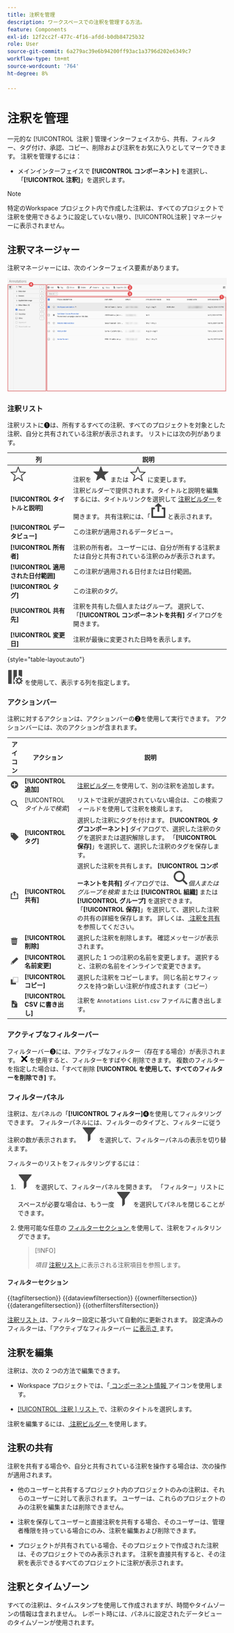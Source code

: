 ```yaml
---
title: 注釈を管理
description: ワークスペースでの注釈を管理する方法。
feature: Components
exl-id: 12f2cc2f-477c-4f16-afdd-b0db84725b32
role: User
source-git-commit: 6a279ac39e6b94200ff93ac1a3796d202e6349c7
workflow-type: tm+mt
source-wordcount: '764'
ht-degree: 8%

---
```


# 注釈を管理

一元的な [!UICONTROL &#x200B; 注釈 &#x200B;] 管理インターフェイスから、共有、フィルター、タグ付け、承認、コピー、削除および注釈をお気に入りとしてマークできます。 注釈を管理するには：

* メインインターフェイスで **[!UICONTROL コンポーネント]** を選択し、「**[!UICONTROL 注釈]**」を選択します。


>[!NOTE]
>
>特定のWorkspace プロジェクト内で作成した注釈は、すべてのプロジェクトで注釈を使用できるように設定していない限り、[!UICONTROL &#x200B; 注釈 &#x200B;] マネージャーに表示されません。
>

## 注釈マネージャー

注釈マネージャーには、次のインターフェイス要素があります。

![ 注釈インターフェイス ](assets/annotations-manager.png)

### 注釈リスト

注釈リストに➊は、所有するすべての注釈、すべてのプロジェクトを対象とした注釈、自分と共有されている注釈が表示されます。 リストには次の列があります。

| 列 | 説明 |
| --- | --- | 
| ![ 星の輪郭 ](/help/assets/icons/StarOutline.svg) | 注釈を ![ 星 ](/help/assets/icons/Star.svg) または ![ 星の輪郭 ](/help/assets/icons/StarOutline.svg) に変更します。 |
| **[!UICONTROL タイトルと説明]** | 注釈ビルダーで提供されます。タイトルと説明を編集するには、タイトルリンクを選択して [ 注釈ビルダー ](/help/components/annotations/create-annotations.md#annotation-builder) を開きます。 共有注釈には、「![ 共有 ](/help/assets/icons/ShareAlt.svg) と表示されます。 |
| **[!UICONTROL データビュー]** | この注釈が適用されるデータビュー。 |
| **[!UICONTROL 所有者]** | 注釈の所有者。 ユーザーには、自分が所有する注釈または自分と共有されている注釈のみが表示されます。 |
| **[!UICONTROL 適用された日付範囲]** | この注釈が適用される日付または日付範囲。 |
| **[!UICONTROL タグ]** | この注釈のタグ。 |
| **[!UICONTROL 共有先]** | 注釈を共有した個人またはグループ。 選択して、「**[!UICONTROL コンポーネントを共有]** ダイアログを開きます。 |
| **[!UICONTROL 変更日]** | 注釈が最後に変更された日時を表示します。 |

{style="table-layout:auto"}

![ColumnSetting](/help/assets/icons/ColumnSetting.svg) を使用して、表示する列を指定します。

### アクションバー

注釈に対するアクションは、アクションバーの➋を使用して実行できます。 アクションバーには、次のアクションが含まれます。

| アイコン | アクション | 説明 |
|:--:|---|---|
| ![AddCircle](/help/assets/icons/AddCircle.svg) | **[!UICONTROL 追加]** | [ 注釈ビルダー ](create-annotations.md#annotation-builder) を使用して、別の注釈を追加します。 |
| ![検索](/help/assets/icons/Search.svg) | [!UICONTROL *タイトルで検索*] | リストで注釈が選択されていない場合は、この検索フィールドを使用して注釈を検索します。 |
| ![ラベル](/help/assets/icons/Label.svg) | **[!UICONTROL タグ]** | 選択した注釈にタグを付けます。 **[!UICONTROL タグコンポーネント]** ダイアログで、選択した注釈のタグを選択または選択解除します。 「**[!UICONTROL 保存]**」を選択して、選択した注釈のタグを保存します。 |
| ![共有](/help/assets/icons/ShareAlt.svg) | **[!UICONTROL 共有]** | 選択した注釈を共有します。 **[!UICONTROL コンポーネントを共有]** ダイアログでは、![ 検索 ](/help/assets/icons/Search.svg)*個人またはグループを検索* または **[!UICONTROL 組織]** または **[!UICONTROL グループ]** を選択できます。 「**[!UICONTROL 保存]**」を選択して、選択した注釈の共有の詳細を保存します。 詳しくは、[ 注釈を共有 ](#share-annotations) を参照してください。 |
| ![削除](/help/assets/icons/Delete.svg) | **[!UICONTROL 削除]** | 選択した注釈を削除します。 確認メッセージが表示されます。 |
| ![編集](/help/assets/icons/Edit.svg) | **[!UICONTROL 名前変更]** | 選択した 1 つの注釈の名前を変更します。 選択すると、注釈の名前をインラインで変更できます。 |
| ![コピー](/help/assets/icons/Copy.svg) | **[!UICONTROL コピー]** | 選択した注釈をコピーします。 同じ名前とサフィックスを持つ新しい注釈が作成されます（コピー） |
| ![FileCSV](/help/assets/icons/FileCSV.svg) | **[!UICONTROL CSV に書き出し]** | 注釈を `Annotations List.csv` ファイルに書き出します。 |

### アクティブなフィルターバー

フィルターバー➌には、アクティブなフィルター（存在する場合）が表示されます。 ![CrossSize75](/help/assets/icons/CrossSize75.svg) を使用すると、フィルターをすばやく削除できます。 複数のフィルターを指定した場合は、「すべて削除 **[!UICONTROL を使用して、すべてのフィルターを削除でき]** す。

### フィルターパネル

注釈は、左パネルの「**[!UICONTROL フィルター]**&#x200B;➍を使用してフィルタリングできます。 フィルターパネルには、フィルターのタイプと、フィルターに従う注釈の数が表示されます。 ![ フィルター ](/help/assets/icons/Filter.svg) を選択して、フィルターパネルの表示を切り替えます。

フィルターのリストをフィルタリングするには：

1. ![ フィルター ](/help/assets/icons/Filter.svg) を選択して、フィルターパネルを開きます。 「フィルター」リストにスペースが必要な場合は、もう一度 ![ フィルター ](/help/assets/icons/Filter.svg) を選択してパネルを閉じることができます。
1. 使用可能な任意の [ フィルターセクション ](#filter-sections) を使用して、注釈をフィルタリングできます。

   >[!INFO]
   >
   >*項目* [ 注釈リスト ](manage-annotations.md#annotations-list) に表示される注釈項目を参照します。
   > 

#### フィルターセクション

{{tagfiltersection}}
{{dataviewfiltersection}}
{{ownerfiltersection}}
{{daterangefiltersection}}
{{otherfiltersfiltersection}}


[ 注釈リスト ](manage-annotations.md#annotations-list) は、フィルター設定に基づいて自動的に更新されます。 設定済みのフィルターは、「アクティブなフィルターバー [ に表示さ ](manage-annotations.md#active-filter-bar) ます。


## 注釈を編集

注釈は、次の 2 つの方法で編集できます。

* Workspace プロジェクトでは、「[ コンポーネント情報 ](/help/components/use-components-in-workspace.md#component-info) アイコンを使用します。

* [[!UICONTROL &#x200B; 注釈 &#x200B;] リスト ](#annotations-list) で、注釈のタイトルを選択します。

注釈を編集するには、[ 注釈ビルダー ](/help/components/annotations/create-annotations.md#annotation-builder) を使用します。

## 注釈の共有

注釈を共有する場合や、自分と共有されている注釈を操作する場合は、次の操作が適用されます。

* 他のユーザーと共有するプロジェクト内のプロジェクトのみの注釈は、それらのユーザーに対して表示されます。 ユーザーは、これらのプロジェクトのみの注釈を編集または削除できません。
* 注釈を保存してユーザーと直接注釈を共有する場合、そのユーザーは、管理者権限を持っている場合にのみ、注釈を編集および削除できます。

* プロジェクトが共有されている場合、そのプロジェクトで作成された注釈は、そのプロジェクトでのみ表示されます。 注釈を直接共有すると、その注釈を表示できるすべてのプロジェクトに注釈が表示されます。

## 注釈とタイムゾーン

すべての注釈は、タイムスタンプを使用して作成されますが、時間やタイムゾーンの情報は含まれません。 レポート時には、パネルに設定されたデータビューのタイムゾーンが使用されます。
